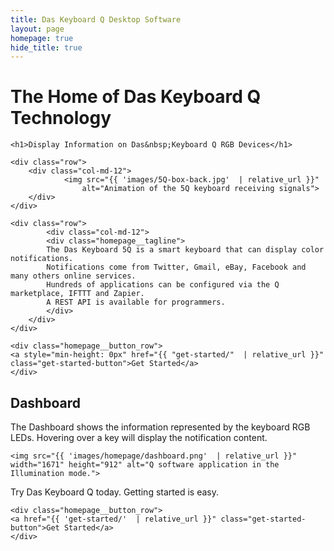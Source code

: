 ```yaml
---
title: Das Keyboard Q Desktop Software
layout: page
homepage: true
hide_title: true
---
```


<div class="homepage__illustration">
    <h1 class="homepage__illustration--text">
        <span>The Home of Das Keyboard Q Technology</span>
    </h1>
</div>

<section class="homepage__key_points card">

    <h1>Display Information on Das&nbsp;Keyboard Q RGB Devices</h1>

    <div class="row">
        <div class="col-md-12">
                <img src="{{ 'images/5Q-box-back.jpg'  | relative_url }}"
                    alt="Animation of the 5Q keyboard receiving signals">
        </div>
    </div>

    <div class="row">
            <div class="col-md-12">
            <div class="homepage__tagline">
            The Das Keyboard 5Q is a smart keyboard that can display color notifications. 
            Notifications come from Twitter, Gmail, eBay, Facebook and many others online services. 
            Hundreds of applications can be configured via the Q marketplace, IFTTT and Zapier. 
            A REST API is available for programmers.
            </div>
        </div>
    </div>

    <div class="homepage__button_row">
    <a style="min-height: 0px" href="{{ "get-started/"  | relative_url }}" class="get-started-button">Get Started</a>
    </div>

</section>

<section class="homepage__hot_reload card">
    <h1>Dashboard</h1>
    <p>
        The Dashboard shows the information represented by the keyboard RGB LEDs.
        Hovering over a key will display the notification content.
    </p>

    <img src="{{ 'images/homepage/dashboard.png'  | relative_url }}" width="1671" height="912" alt="Q software application in the Illumination mode.">
</section>

<section class="homepage__try_daskeyboard card">
    <div class="homepage__try_today">Try Das Keyboard Q today. Getting started is easy.</div>

    <div class="homepage__button_row">
    <a href="{{ 'get-started/'  | relative_url }}" class="get-started-button">Get Started</a>
    </div>
</section>
